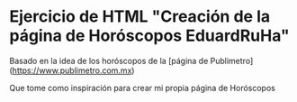 # Ejercicio de HTML "Creación de la página de Horóscopos EduardRuHa"

Basado en la idea de los horóscopos de la [página de Publimetro] (https://www.publimetro.com.mx) 

Que tome como inspiración para crear mi propia página de Horóscopos
